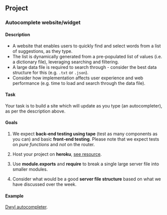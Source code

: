 ## Project

### Autocomplete website/widget

#### Description
- A website that enables users to quickly find and select words from a list of suggestions, as they type.
- The list is dynamically generated from a pre-populated list of values (i.e. a dictionary file), leveraging searching and filtering.
- A large data file is required to search through - consider the best data structure for this (e.g. `.txt` or `.json`).
- Consider how implementation affects user experience and web performance (e.g. time to load and search through the data file).

#### Task

Your task is to build a site which will update as you type (an autocompleter), as per the description above.

#### Goals

1) We expect __back-end testing using tape__ (test as many components as you can) and basic __front-end testing__. Please note that we expect tests on _pure functions_ and _not_ on the router.

2) Host your project on __heroku__, [see resource](https://hackmd.io/X3nL7fDwRRS3Yn8TIz5NVA).

3) Use __module.exports__ and __require__ to break a single large server file into smaller modules.

4) Consider what would be a good __server file structure__ based on what we have discussed over the week.


#### Example

[Dwyl autocompleter](https://github.com/dwyl/autocomplete).
